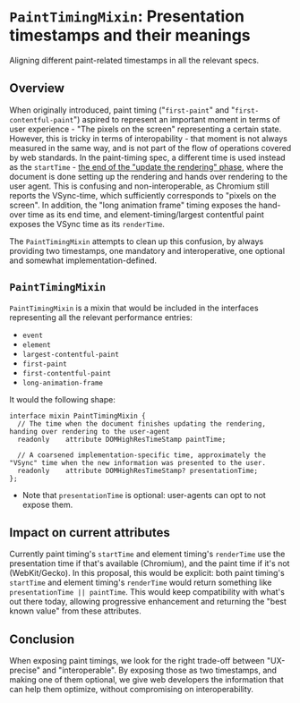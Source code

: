 # `PaintTimingMixin`: Presentation timestamps and their meanings

Aligning different paint-related timestamps in all the relevant specs.

## Overview
When originally introduced, paint timing ("`first-paint`" and "`first-contentful-paint`") aspired to represent an important moment in terms of user experience - "The pixels on the screen" representing a certain state.
However, this is tricky in terms of interopability - that moment is not always measured in the same way, and is not part of the flow of operations covered by web standards.
In the paint-timing spec, a different time is used instead as the `startTime` - [the end of the "update the rendering" phase](https://html.spec.whatwg.org/multipage/webappapis.html#event-loop-processing-model%3Amark-paint-timing),
where the document is done setting up the rendering and hands over rendering to the user agent.
This is confusing and non-interoperable, as Chromium still reports the VSync-time, which sufficiently corresponds to "pixels on the screen".
In addition, the "long animation frame" timing exposes the hand-over time as its end time, and element-timing/largest contentful paint exposes the VSync time as its `renderTime`.

The `PaintTimingMixin` attempts to clean up this confusion, by always providing two timestamps, one mandatory and interoperative, one optional and somewhat implementation-defined.

## `PaintTimingMixin`

`PaintTimingMixin` is a mixin that would be included in the interfaces representing all the relevant performance entries:

- `event`
- `element`
- `largest-contentful-paint`
- `first-paint`
- `first-contentful-paint`
- `long-animation-frame`

It would the following shape:

```webidl
interface mixin PaintTimingMixin {
  // The time when the document finishes updating the rendering, handing over rendering to the user-agent
  readonly    attribute DOMHighResTimeStamp paintTime;

  // A coarsened implementation-specific time, approximately the "VSync" time when the new information was presented to the user.
  readonly    attribute DOMHighResTimeStamp? presentationTime;
};
```

* Note that `presentationTime` is optional: user-agents can opt to not expose them.

## Impact on current attributes
Currently paint timing's `startTime` and element timing's `renderTime` use the presentation time if that's available (Chromium), and the paint time if it's not (WebKit/Gecko).
In this proposal, this would be explicit: both paint timing's `startTime` and element timing's `renderTime` would return something like `presentationTime || paintTime`.
This would keep compatibility with what's out there today, allowing progressive enhancement and returning the "best known value" from these attributes.

## Conclusion

When exposing paint timings, we look for the right trade-off between "UX-precise" and "interoperable".
By exposing those as two timestamps, and making one of them optional, we give web developers the information that can help them optimize, without compromising on interoperability.
